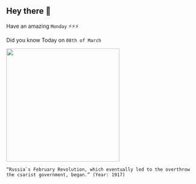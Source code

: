 ## Hey there 👋
Have an amazing `Monday` ⚡⚡⚡

Did you know Today on `08th of March`
 
 [<img src="https://assetsds.cdnedge.bluemix.net/sites/default/files/styles/very_big_1/public/feature/images/moscow_3.jpg" width="300" />](https://www.history.com/this-day-in-history/february-revolution-begins) 
 ```
“Russia`s February Revolution, which eventually led to the overthrow the csarist government, began.” (Year: 1917)
```
